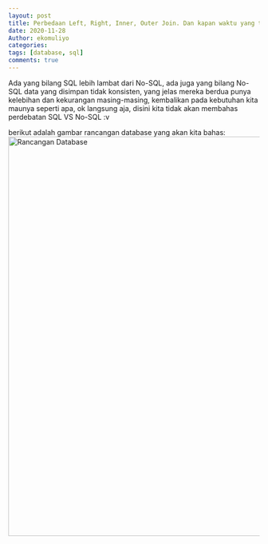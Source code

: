 ```yaml
---
layout: post
title: Perbedaan Left, Right, Inner, Outer Join. Dan kapan waktu yang tepat menggunakannya
date: 2020-11-28
Author: ekomuliyo
categories: 
tags: [database, sql]
comments: true
---
```


Ada yang bilang SQL lebih lambat dari No-SQL, ada juga yang bilang No-SQL data yang disimpan tidak konsisten, yang jelas mereka berdua punya kelebihan dan kekurangan masing-masing, kembalikan pada kebutuhan kita maunya seperti apa, ok langsung aja, disini kita tidak akan membahas perdebatan SQL VS No-SQL :v

berikut adalah gambar rancangan database yang akan kita bahas:
<img src="{{ site.baseurl }}/images/sql-join.png" class="center-image" alt="Rancangan Database" style="width: 800px;"/>


